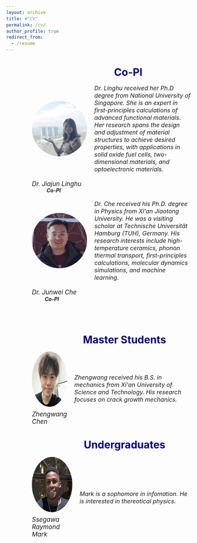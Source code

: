 ```yaml
---
layout: archive
title: #"CV"
permalink: /cv/
author_profile: true
redirect_from:
  - /resume
---
```


<div style="margin-left: 70px;">  
  <div style="margin-left: 90px; text-align: center;">  
<span style="line-height: 1; font-size:14px;"> <h1 style="color:	#000080;">Co-PI</h1> </span> 
  </div>


<div style="display: flex; align-items: center; margin-bottom: 20px;">
  <img src="../images/lh2.jpg" alt="Person's Name" style="width: 150px; height: 150px; margin-right: 20px; border-radius: 50%;">
  <em style="font-size: 16px;">Dr. Linghu received her Ph.D degree from National University of Singapore.  She is an expert in first-principles calculations of advanced functional materials. Her research spans the design and adjustment of material structures to achieve desired properties, with applications in solid oxide fuel cells, two-dimensional materials, and optoelectronic materials. </em>
</div>
<div>
  <p class="name" style="font-size:17px; margin:0; line-height:1.2">
    <em>Dr. Jiajun Linghu</em>
  </p>
  <p class="name" style="font-size:14px; margin:0; line-height:1.2; 
                        position: relative; left: 40px;">
    <strong><em>Co-PI</em></strong>
  </p>

</div><br>


 <div style="display: flex; align-items: center; margin-bottom: 20px;">
  <img src="../images/jw.png" alt="Person's Name" style="width: 150px; height: 150px; margin-right: 20px; border-radius: 50%;">
  <em style="font-size: 16px;">Dr. Che received his Ph.D. degree in Physics from Xi'an Jiaotong University. He was a visiting scholar at Technische Universität Hamburg (TUH), Germany. His research interests include high-temperature ceramics, phonon thermal transport, first-principles calculations, molecular dynamics simulations, and machine learning. </em>
</div>
<div>
  <p class="name" style="font-size:17px; margin:0; line-height:1.2">
    <em>Dr. Junwei Che</em>
  </p>
  <p class="name" style="font-size:14px; margin:0; line-height:1.2; 
                        position: relative; left: 35px;">
    <strong><em>Co-PI</em></strong>
  </p>
</div>
    
  <br /> <br /> 

  

<div style="margin-left: 70px; text-align: center;">    
<span style="line-height: 1; font-size:14px;"> <h1 style="color:	#000080;">Master Students</h1> </span> 
 </div>

<div style="display: flex; ">
  <div style="display: flex; align-items: center; margin-right: 0px;">
    <div style="display: flex; flex-direction: column; align-items: center; margin-right: 20px;">
      <img src="../images/zw.png" alt="Zhengwang Chen" style="width: 150px; height: 150px; border-radius: 50%;">
      <p class="name" style="font-size:17px; margin:10px 0 0 0;"><em>Zhengwang Chen </em></p>
    </div>
    <p style="margin:0;"><em style="font-size: 16px;"> Zhengwang received his B.S. in mechanics from Xi'an University of Science and Technology. His research focuses on crack growth mechanics.</em></p>
  </div>
</div>


<div style="margin-left: 70px; text-align: center;">  
  <span style="line-height: 1; font-size:14px;"> <h1 style="color: #000080;">Undergraduates</h1> </span> 
</div>     

<div style="display: flex; ">
  <div style="display: flex; align-items: center; margin-right: 0px;">
    <div style="display: flex; flex-direction: column; align-items: center; margin-right: 20px;">
      <img src="../images/mark.png" alt="Ssegawa Raymond Mark" style="width: 150px; height: 150px; border-radius: 50%;">
      <p class="name" style="font-size:17px; margin:10px 0 0 0;"><em>Ssegawa Raymond Mark </em></p>
    </div>
    <p style="margin:0;"><em style="font-size: 16px;">Mark is a sophomore in infomation. He is interested in thereotical physics.</em></p>
  </div>
</div>



